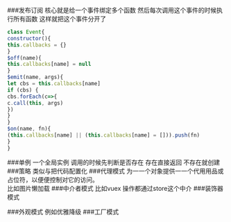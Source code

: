 ###发布订阅
核心就是给一个事件绑定多个函数
然后每次调用这个事件的时候执行所有函数
这样就把这个事件分开了
```javascript
class Event{
constructor(){
this.callbacks = {}
}
$off(name){
this.callbacks[name] = null
}
$emit(name, args){
let cbs = this.callbacks[name]
if (cbs) {
cbs.forEach(c=>{
c.call(this, args)
})
}
}
$on(name, fn){
(this.callbacks[name] || (this.callbacks[name] = [])).push(fn)
}
}
```
###单例
一个全局实例 调用的时候先判断是否存在 存在直接返回 不存在就创建
###策略
类似与把代码配置化
###代理模式
为⼀一个对象提供⼀一个代⽤用品或占位符，以便便控制对它的访问。  
比如图片懒加载
###中介者模式
比如vuex 操作都通过store这个中介
###装饰器模式

###外观模式
例如优雅降级
###工厂模式
